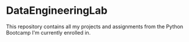 # DataEngineeringLab
This repository contains all my projects and assignments from the Python Bootcamp I'm currently enrolled in.
